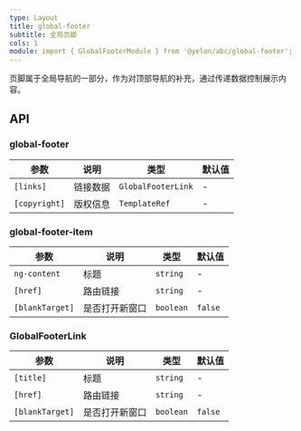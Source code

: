 ```yaml
---
type: Layout
title: global-footer
subtitle: 全局页脚
cols: 1
module: import { GlobalFooterModule } from '@yelon/abc/global-footer';
---
```


页脚属于全局导航的一部分，作为对顶部导航的补充，通过传递数据控制展示内容。

## API

### global-footer

| 参数 | 说明 | 类型 | 默认值 |
|----|----|----|-----|
| `[links]` | 链接数据 | `GlobalFooterLink` | - |
| `[copyright]` | 版权信息 | `TemplateRef` | - |

### global-footer-item

| 参数 | 说明 | 类型 | 默认值 |
|----|----|----|-----|
| `ng-content` | 标题 | `string` | - |
| `[href]` | 路由链接 | `string` | - |
| `[blankTarget]` | 是否打开新窗口 | `boolean` | `false` |

### GlobalFooterLink

| 参数 | 说明 | 类型 | 默认值 |
|----|----|----|-----|
| `[title]` | 标题 | `string` | - |
| `[href]` | 路由链接 | `string` | - |
| `[blankTarget]` | 是否打开新窗口 | `boolean` | `false` |

